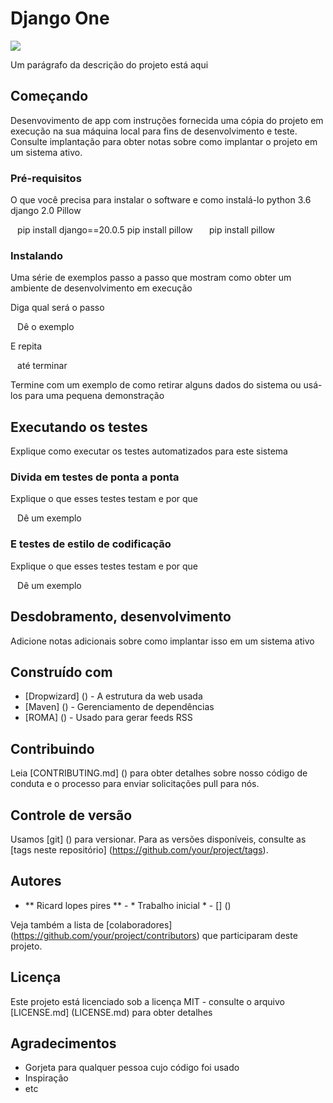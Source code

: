 # Django One


![](https://fiverr-res.cloudinary.com/images/t_main1,q_auto,f_auto/gigs/105085099/original/41dd8d734b59b8a28144b54f03058f12cccdfa88/do-everything-related-to-python-django.png)

Um parágrafo da descrição do projeto está aqui

## Começando

Desenvovimento de app com  instruções fornecida uma cópia do projeto em execução na sua máquina local para fins de desenvolvimento e teste. Consulte implantação para obter notas sobre como implantar o projeto em um sistema ativo.

### Pré-requisitos

O que você precisa para instalar o software e como instalá-lo
python 3.6
django 2.0
Pillow

`` ``
pip install django==20.0.5
pip install pillow
`` ``
`` ``
pip install pillow
`` ``

### Instalando

Uma série de exemplos passo a passo que mostram como obter um ambiente de desenvolvimento em execução

Diga qual será o passo

`` ``
Dê o exemplo
`` ``

E repita

`` ``
até terminar
`` ``

Termine com um exemplo de como retirar alguns dados do sistema ou usá-los para uma pequena demonstração

## Executando os testes

Explique como executar os testes automatizados para este sistema

### Divida em testes de ponta a ponta

Explique o que esses testes testam e por que

`` ``
Dê um exemplo
`` ``

### E testes de estilo de codificação

Explique o que esses testes testam e por que

`` ``
Dê um exemplo
`` ``

## Desdobramento, desenvolvimento

Adicione notas adicionais sobre como implantar isso em um sistema ativo

## Construído com

* [Dropwizard] () - A estrutura da web usada
* [Maven] () - Gerenciamento de dependências
* [ROMA] () - Usado para gerar feeds RSS

## Contribuindo

Leia [CONTRIBUTING.md] () para obter detalhes sobre nosso código de conduta e o processo para enviar solicitações pull para nós.

## Controle de versão

Usamos [git] () para versionar. Para as versões disponíveis, consulte as [tags neste repositório] (https://github.com/your/project/tags).

## Autores

* ** Ricard lopes pires ** - * Trabalho inicial * - [] ()

Veja também a lista de [colaboradores] (https://github.com/your/project/contributors) que participaram deste projeto.

## Licença

Este projeto está licenciado sob a licença MIT - consulte o arquivo [LICENSE.md] (LICENSE.md) para obter detalhes

## Agradecimentos

* Gorjeta para qualquer pessoa cujo código foi usado
* Inspiração
* etc
